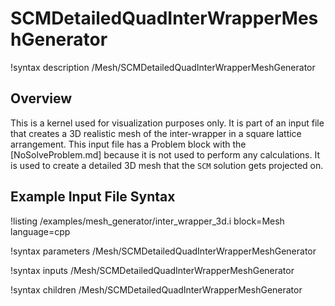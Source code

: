 # SCMDetailedQuadInterWrapperMeshGenerator

!syntax description /Mesh/SCMDetailedQuadInterWrapperMeshGenerator

## Overview

<!-- -->

This is a kernel used for visualization purposes only. It is part of an input file that creates
a 3D realistic mesh of the inter-wrapper in a square lattice arrangement. This input file has a Problem block
with the [NoSolveProblem.md] because it is not used to perform any calculations. It is used to create a detailed 3D mesh that the `SCM` solution
gets projected on.

## Example Input File Syntax

!listing /examples/mesh_generator/inter_wrapper_3d.i block=Mesh language=cpp

!syntax parameters /Mesh/SCMDetailedQuadInterWrapperMeshGenerator

!syntax inputs /Mesh/SCMDetailedQuadInterWrapperMeshGenerator

!syntax children /Mesh/SCMDetailedQuadInterWrapperMeshGenerator
